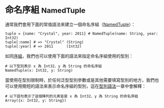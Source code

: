 # 命名序組 <small>NamedTuple</small>

通常我們會用下面的常值語法來建立一個命名序組（[NamedTuple](http://crystal-lang.org/api/NamedTuple.html)）：

```crystal
tuple = {name: "Crystal", year: 2011} # NamedTuple(name: String, year: Int32)
tuple[:name] # => "Crystal" (String)
tuple[:year] # => 2011      (Int32)
```

如同[序組](./tuple.md)，我們也可以使用下面的語法來指定命名序組使用的型別：

```crystal
# 以下型別表示 x 為 Int32、y 為 String 的命名序組
NamedTuple(x: Int32, y: String)
```

當使用在型別限制時，於任何泛型型別參數或是其他需要填寫型別的地方，我們也可以使用簡短的語法來表示命名序組的型別，這在[型別語法](../type_grammar.md)一章中會解釋：

```crystal
# 以下語句表示了這個陣列的元素皆是 x 為 Int32、y 為 String 的命名序組
Array({x: Int32, y: String})
```
